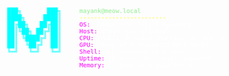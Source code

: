  
<pre>
<span style="color: cyan;">███╗       ███╗</span>     <span style="color: lightgreen;">mayank@meow.local</span>
<span style="color: cyan;">████╗     ████║</span>     <span style="color: yellow;">------------------------</span>
<span style="color: cyan;">██╔██╗   ██╔██║</span>     <span style="color: magenta;">OS:</span>  <span style="color: white;">Human v20s (Still Updating...)</span>
<span style="color: cyan;">██║╚██╗ ██╔╝██║</span>     <span style="color: magenta;">Host:</span> <span style="color: white;">Brain (Overclocked)</span>
<span style="color: cyan;">██║ ╚████╔╝ ██║</span>     <span style="color: magenta;">CPU:</span>  <span style="color: white;">Multi-threaded (Handles JS, C++, Go, and Java)</span>
<span style="color: cyan;">██║  ╚██╔╝  ██║</span>     <span style="color: magenta;">GPU:</span>  <span style="color: white;">Eyes v2.0 (Supports Dark Mode)</span>
<span style="color: cyan;">╚═╝   ╚═╝   ╚═╝</span>     <span style="color: magenta;">Shell:</span> <span style="color: white;">Zsh (Because it's cool)</span>
                    <span style="color: magenta;">Uptime:</span> <span style="color: white;">20 years (No reboot required)</span>
                    <span style="color: magenta;">Memory:</span> <span style="color: white;">As good as a goldfish's</span>
</pre>
                    
